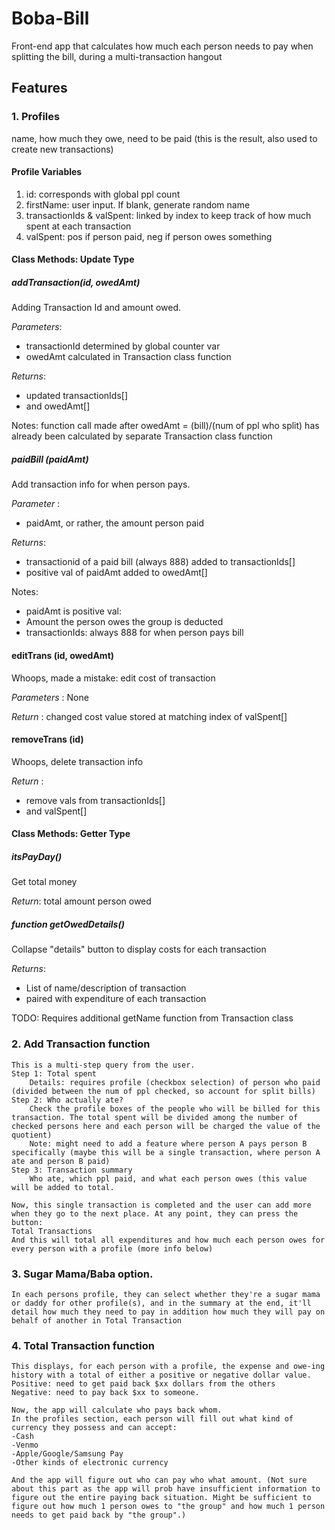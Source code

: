 # Boba-Bill
Front-end app that calculates how much each person needs to pay when splitting the bill, during a multi-transaction hangout

## Features
### 1. Profiles
name, how much they owe, need to be paid (this is the result, also used to create new transactions)

#### Profile Variables
1. id: corresponds with global ppl count
2. firstName: user input. If blank, generate random name
3. transactionIds & valSpent: linked by index to keep track of how much spent at each transaction
4. valSpent: pos if person paid, neg if person owes something

#### Class Methods: Update Type

##### addTransaction(id, owedAmt)

Adding Transaction Id and amount owed.

*Parameters*: 

- transactionId determined by global counter var
- owedAmt calculated in Transaction class function

*Returns*:
- updated transactionIds[] 
- and owedAmt[]

Notes: function call made after owedAmt = (bill)/(num of ppl who split) has already been calculated by separate Transaction class function

##### paidBill (paidAmt)

Add transaction info for when person pays.

*Parameter* : 

- paidAmt, or rather, the amount person paid

*Returns*: 

- transactionid of a paid bill (always 888) added to transactionIds[] 
- positive val of paidAmt added to owedAmt[]

Notes:
- paidAmt is positive val: 
- Amount the person owes the group is deducted
- transactionIds: always 888 for when person pays bill

#### editTrans (id, owedAmt) 
Whoops, made a mistake: edit cost of transaction

*Parameters* : None

*Return* : changed cost value stored at matching index of valSpent[]

#### removeTrans (id)

Whoops, delete transaction info

*Return* :
- remove vals from transactionIds[]
- and valSpent[]


#### Class Methods: Getter Type
##### itsPayDay()
Get total money

*Return*: total amount person owed

##### function getOwedDetails()
Collapse "details" button to display costs for each transaction

*Returns*: 
- List of name/description of transaction
- paired with expenditure of each transaction

TODO: Requires additional getName function from Transaction class


### 2. Add Transaction function 
    This is a multi-step query from the user.
    Step 1: Total spent
        Details: requires profile (checkbox selection) of person who paid (divided between the num of ppl checked, so account for split bills)
    Step 2: Who actually ate?
        Check the profile boxes of the people who will be billed for this transaction. The total spent will be divided among the number of checked persons here and each person will be charged the value of the quotient) 
        Note: might need to add a feature where person A pays person B specifically (maybe this will be a single transaction, where person A ate and person B paid)
    Step 3: Transaction summary
        Who ate, which ppl paid, and what each person owes (this value will be added to total.
    
    Now, this single transaction is completed and the user can add more when they go to the next place. At any point, they can press the button:
    Total Transactions
    And this will total all expenditures and how much each person owes for every person with a profile (more info below)
      
### 3. Sugar Mama/Baba option.
    In each persons profile, they can select whether they're a sugar mama or daddy for other profile(s), and in the summary at the end, it'll detail how much they need to pay in addition how much they will pay on behalf of another in Total Transaction
    
### 4. Total Transaction function 
    This displays, for each person with a profile, the expense and owe-ing history with a total of either a positive or negative dollar value. 
    Positive: need to get paid back $xx dollars from the others 
    Negative: need to pay back $xx to someone. 
    
    Now, the app will calculate who pays back whom.
    In the profiles section, each person will fill out what kind of currency they possess and can accept:
    -Cash
    -Venmo
    -Apple/Google/Samsung Pay
    -Other kinds of electronic currency

    And the app will figure out who can pay who what amount. (Not sure about this part as the app will prob have insufficient information to figure out the entire paying back situation. Might be sufficient to figure out how much 1 person owes to "the group" and how much 1 person needs to get paid back by "the group".) 
